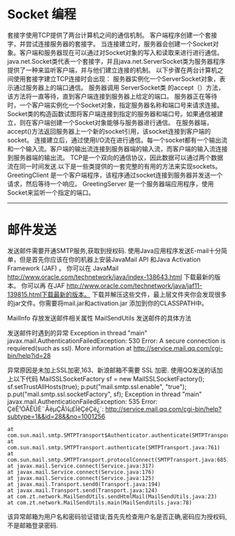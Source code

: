 # Socket 编程

套接字使用TCP提供了两台计算机之间的通信机制。 客户端程序创建一个套接字，并尝试连接服务器的套接字。
当连接建立时，服务器会创建一个Socket对象。客户端和服务器现在可以通过对Socket对象的写入和读取来进行进行通信。
java.net.Socket类代表一个套接字，并且java.net.ServerSocket类为服务器程序提供了一种来监听客户端，并与他们建立连接的机制。
以下步骤在两台计算机之间使用套接字建立TCP连接时会出现：
服务器实例化一个ServerSocket对象，表示通过服务器上的端口通信。
服务器调用 ServerSocket类 的accept（）方法，该方法将一直等待，直到客户端连接到服务器上给定的端口。
服务器正在等待时，一个客户端实例化一个Socket对象，指定服务器名称和端口号来请求连接。
Socket类的构造函数试图将客户端连接到指定的服务器和端口号。如果通信被建立，则在客户端创建一个Socket对象能够与服务器进行通信。
在服务器端，accept()方法返回服务器上一个新的socket引用，该socket连接到客户端的socket。
连接建立后，通过使用I/O流在进行通信。每一个socket都有一个输出流和一个输入流。客户端的输出流连接到服务器端的输入流，而客户端的输入流连接到服务器端的输出流。
TCP是一个双向的通信协议，因此数据可以通过两个数据流在同一时间发送.以下是一些类提供的一套完整的有用的方法来实现sockets。
GreetingClient 是一个客户端程序，该程序通过socket连接到服务器并发送一个请求，然后等待一个响应。
GreetingServer 是一个服务器端应用程序，使用Socket来监听一个指定的端口。

-------------------------------------------------------------------
# 邮件发送
发送邮件需要开通SMTP服务,获取到授权码.
使用Java应用程序发送E-mail十分简单，但是首先你应该在你的机器上安装JavaMail API 和Java Activation Framework (JAF) 。
你可以在 JavaMail http://www.oracle.com/technetwork/java/index-138643.html 下载最新的版本。
你可以再 在JAF http://www.oracle.com/technetwork/java/jaf11-139815.html下载最新的版本。
下载并解压这些文件，最上层文件夹你会发现很多的jar文件。你需要将mail.jar和activation.jar 添加到你的CLASSPATH中。

MailInfo 存放发送邮件相关属性
MailSendUtils  发送邮件的具体方法

发送邮件时遇到的异常
Exception in thread "main" javax.mail.AuthenticationFailedException: 530 Error: A secure connection is requiered(such as ssl). More information at http://service.mail.qq.com/cgi-bin/help?id=28

异常原因是未加上SSL加密,163、新浪邮箱不需要 SSL 加密.
使用QQ发送的话加上以下代码
MailSSLSocketFactory sf = new MailSSLSocketFactory();
sf.setTrustAllHosts(true);
p.put("mail.smtp.ssl.enable", "true");
p.put("mail.smtp.ssl.socketFactory", sf);
Exception in thread "main" javax.mail.AuthenticationFailedException: 535 Error: ÇëÊ¹ÓÃÊÚÈ¨ÂëµÇÂ¼¡£ÏêÇéÇë¿´: http://service.mail.qq.com/cgi-bin/help?subtype=1&&id=28&&no=1001256

	at com.sun.mail.smtp.SMTPTransport$Authenticator.authenticate(SMTPTransport.java:826)
	at com.sun.mail.smtp.SMTPTransport.authenticate(SMTPTransport.java:761)
	at com.sun.mail.smtp.SMTPTransport.protocolConnect(SMTPTransport.java:685)
	at javax.mail.Service.connect(Service.java:317)
	at javax.mail.Service.connect(Service.java:176)
	at javax.mail.Service.connect(Service.java:125)
	at javax.mail.Transport.send0(Transport.java:194)
	at javax.mail.Transport.send(Transport.java:124)
	at com.zt.network.MailSendUtils.sendHtmlMail(MailSendUtils.java:23)
	at com.zt.network.MailSendUtils.main(MailSendUtils.java:78)
该异常邮箱为用户名和密码验证错误;首先先检查用户名是否正确,密码应为授权码,不是邮箱登录密码.

